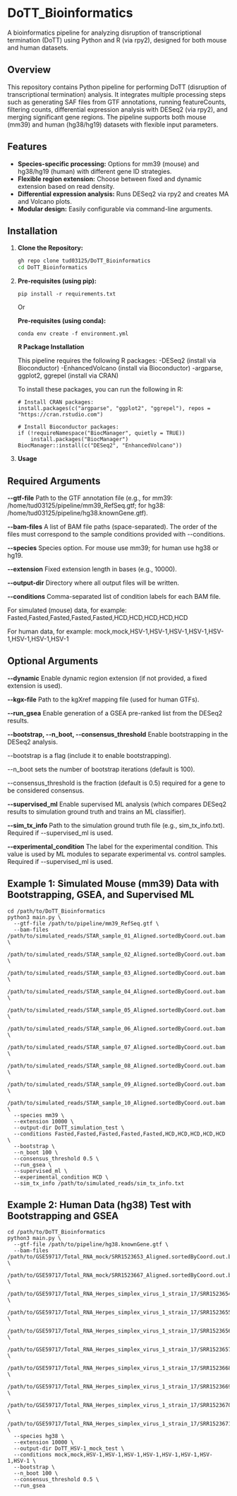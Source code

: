 # DoTT_Bioinformatics
A bioinformatics pipeline for analyzing disruption of transcriptional termination (DoTT) using Python and R (via rpy2), designed for both mouse and human datasets.

## Overview
This repository contains Python pipeline for performing DoTT (disruption of transcriptional termination) analysis. It integrates multiple processing steps such as generating SAF files from GTF annotations, running featureCounts, filtering counts, differential expression analysis with DESeq2 (via rpy2), and merging significant gene regions. The pipeline supports both mouse (mm39) and human (hg38/hg19) datasets with flexible input parameters.

## Features
- **Species-specific processing:** Options for mm39 (mouse) and hg38/hg19 (human) with different gene ID strategies.
- **Flexible region extension:** Choose between fixed and dynamic extension based on read density.
- **Differential expression analysis:** Runs DESeq2 via rpy2 and creates MA and Volcano plots.
- **Modular design:** Easily configurable via command-line arguments.

## Installation
1. **Clone the Repository:**
   ```bash
   gh repo clone tud03125/DoTT_Bioinformatics
   cd DoTT_Bioinformatics
   
2. **Pre-requisites (using pip):**
   ```
   pip install -r requirements.txt
   ```
   Or

   **Pre-requisites (using conda):**
   ```
   conda env create -f environment.yml
   ```

   **R Package Installation**

   This pipeline requires the following R packages:
      -DESeq2 (install via Bioconductor)
      -EnhancedVolcano (install via Bioconductor)
      -argparse, ggplot2, ggrepel (install via CRAN)
   
   To install these packages, you can run the following in R:

   ```
   # Install CRAN packages:
   install.packages(c("argparse", "ggplot2", "ggrepel"), repos = "https://cran.rstudio.com")
   
   # Install Bioconductor packages:
   if (!requireNamespace("BiocManager", quietly = TRUE))
       install.packages("BiocManager")
   BiocManager::install(c("DESeq2", "EnhancedVolcano"))
   ```

4. **Usage**

## Required Arguments
**--gtf-file**
Path to the GTF annotation file (e.g., for mm39: /home/tud03125/pipeline/mm39_RefSeq.gtf; for hg38: /home/tud03125/pipeline/hg38.knownGene.gtf).

**--bam-files**
A list of BAM file paths (space-separated). The order of the files must correspond to the sample conditions provided with --conditions.

**--species**
Species option. For mouse use mm39; for human use hg38 or hg19.

**--extension**
Fixed extension length in bases (e.g., 10000).

**--output-dir**
Directory where all output files will be written.

**--conditions**
Comma-separated list of condition labels for each BAM file.

For simulated (mouse) data, for example: Fasted,Fasted,Fasted,Fasted,Fasted,HCD,HCD,HCD,HCD,HCD

For human data, for example: mock,mock,HSV-1,HSV-1,HSV-1,HSV-1,HSV-1,HSV-1,HSV-1,HSV-1

## Optional Arguments
**--dynamic**
Enable dynamic region extension (if not provided, a fixed extension is used).

**--kgx-file**
Path to the kgXref mapping file (used for human GTFs).

**--run_gsea**
Enable generation of a GSEA pre-ranked list from the DESeq2 results.

**--bootstrap, --n_boot, --consensus_threshold**
Enable bootstrapping in the DESeq2 analysis.

--bootstrap is a flag (include it to enable bootstrapping).

--n_boot sets the number of bootstrap iterations (default is 100).

--consensus_threshold is the fraction (default is 0.5) required for a gene to be considered consensus.

**--supervised_ml**
Enable supervised ML analysis (which compares DESeq2 results to simulation ground truth and trains an ML classifier).

**--sim_tx_info**
Path to the simulation ground truth file (e.g., sim_tx_info.txt).
Required if --supervised_ml is used.

**--experimental_condition**
The label for the experimental condition. This value is used by ML modules to separate experimental vs. control samples.
Required if --supervised_ml is used.

## Example 1: Simulated Mouse (mm39) Data with Bootstrapping, GSEA, and Supervised ML

```
cd /path/to/DoTT_Bioinformatics
python3 main.py \
  --gtf-file /path/to/pipeline/mm39_RefSeq.gtf \
  --bam-files /path/to/simulated_reads/STAR_sample_01_Aligned.sortedByCoord.out.bam \
              /path/to/simulated_reads/STAR_sample_02_Aligned.sortedByCoord.out.bam \
              /path/to/simulated_reads/STAR_sample_03_Aligned.sortedByCoord.out.bam \
              /path/to/simulated_reads/STAR_sample_04_Aligned.sortedByCoord.out.bam \
              /path/to/simulated_reads/STAR_sample_05_Aligned.sortedByCoord.out.bam \
              /path/to/simulated_reads/STAR_sample_06_Aligned.sortedByCoord.out.bam \
              /path/to/simulated_reads/STAR_sample_07_Aligned.sortedByCoord.out.bam \
              /path/to/simulated_reads/STAR_sample_08_Aligned.sortedByCoord.out.bam \
              /path/to/simulated_reads/STAR_sample_09_Aligned.sortedByCoord.out.bam \
              /path/to/simulated_reads/STAR_sample_10_Aligned.sortedByCoord.out.bam \
  --species mm39 \
  --extension 10000 \
  --output-dir DoTT_simulation_test \
  --conditions Fasted,Fasted,Fasted,Fasted,Fasted,HCD,HCD,HCD,HCD,HCD \
  --bootstrap \
  --n_boot 100 \
  --consensus_threshold 0.5 \
  --run_gsea \
  --supervised_ml \
  --experimental_condition HCD \
  --sim_tx_info /path/to/simulated_reads/sim_tx_info.txt
```

## Example 2: Human Data (hg38) Test with Bootstrapping and GSEA

```
cd /path/to/DoTT_Bioinformatics
python3 main.py \
  --gtf-file /path/to/pipeline/hg38.knownGene.gtf \
  --bam-files /path/to/GSE59717/Total_RNA_mock/SRR1523653_Aligned.sortedByCoord.out.bam \
              /path/to/GSE59717/Total_RNA_mock/SRR1523667_Aligned.sortedByCoord.out.bam \
              /path/to/GSE59717/Total_RNA_Herpes_simplex_virus_1_strain_17/SRR1523654_Aligned.sortedByCoord.out.bam \
              /path/to/GSE59717/Total_RNA_Herpes_simplex_virus_1_strain_17/SRR1523655_Aligned.sortedByCoord.out.bam \
              /path/to/GSE59717/Total_RNA_Herpes_simplex_virus_1_strain_17/SRR1523656_Aligned.sortedByCoord.out.bam \
              /path/to/GSE59717/Total_RNA_Herpes_simplex_virus_1_strain_17/SRR1523657_Aligned.sortedByCoord.out.bam \
              /path/to/GSE59717/Total_RNA_Herpes_simplex_virus_1_strain_17/SRR1523668_Aligned.sortedByCoord.out.bam \
              /path/to/GSE59717/Total_RNA_Herpes_simplex_virus_1_strain_17/SRR1523669_Aligned.sortedByCoord.out.bam \
              /path/to/GSE59717/Total_RNA_Herpes_simplex_virus_1_strain_17/SRR1523670_Aligned.sortedByCoord.out.bam \
              /path/to/GSE59717/Total_RNA_Herpes_simplex_virus_1_strain_17/SRR1523671_Aligned.sortedByCoord.out.bam \
  --species hg38 \
  --extension 10000 \
  --output-dir DoTT_HSV-1_mock_test \
  --conditions mock,mock,HSV-1,HSV-1,HSV-1,HSV-1,HSV-1,HSV-1,HSV-1,HSV-1 \
  --bootstrap \
  --n_boot 100 \
  --consensus_threshold 0.5 \
  --run_gsea
```
